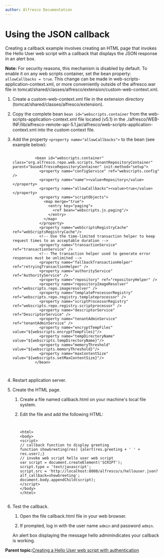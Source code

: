 ```yaml
---
author: Alfresco Documentation
---
```


# Using the JSON callback

Creating a callback example involves creating an HTML page that invokes the Hello User web script with a callback that displays the JSON response in an alert box.

**Note:** For security reasons, this mechanism is disabled by default. To enable it on any web scripts container, set the bean property: `allowCallbacks = true`. This change can be made in web-scripts-application-context.xml, or more conveniently outside of the alfresco.war file in tomcat/shared/classes/alfresco/extension/custom-web-context.xml.

1.  Create a custom-web-context.xml file in the extension directory \(tomcat/shared/classes/alfresco/extension\).

2.  Copy the complete bean `bean id="webscripts.container` from the web-scripts-application-context.xml file located \(v5.1\) in the ./alfresco/WEB-INF/lib/alfresco-remote-api-5.1.jar/alfresco/web-scripts-application-context.xml into the custom context file.

3.  Add the property `<property name="allowCallbacks">` to the bean \(see example below\):

    ```
             
              <bean id="webscripts.container" class="org.alfresco.repo.web.scripts.TenantRepositoryContainer" parent="baseAlfrescoRepositoryContainer" init-method="setup">
                <property name="configService" ref="webscripts.config" />
                <property name="name"><value>Repository</value></property>
                <property name="allowCallbacks"><value>true</value></property>
                <property name="scriptObjects">
                  <map merge="true">
                    <entry key="paging">
                      <ref bean="webscripts.js.paging"/>
                    </entry>
                  </map>
                </property>
                <property name="webScriptsRegistryCache" ref="webScriptsRegistryCache"/>
                <!-- Use the time-limited transaction helper to keep request times to an acceptable duration -->
                <property name="transactionService" ref="transactionService" />
                <!-- The transaction helper used to generate error responses must be unlimited -->
                <property name="fallbackTransactionHelper" ref="retryingTransactionHelper" />
                <property name="authorityService" ref="AuthorityService" />
                <property name="repository" ref="repositoryHelper" />
                <property name="repositoryImageResolver" ref="webscripts.repo.imageresolver" />
                <property name="templateProcessorRegistry" ref="webscripts.repo.registry.templateprocessor" />
                <property name="scriptProcessorRegistry" ref="webscripts.repo.registry.scriptprocessor" />
                <property name="descriptorService" ref="DescriptorService" />
                <property name="tenantAdminService" ref="tenantAdminService" />
                <property name="encryptTempFiles" value="${webscripts.encryptTempFiles}"/>
                <property name="tempDirectoryName" value="${webscripts.tempDirectoryName}"/>
                <property name="memoryThreshold" value="${webscripts.memoryThreshold}"/>
                <property name="maxContentSize" value="${webscripts.setMaxContentSize}"/>
              </bean>
              
     
    ```

4.  Restart application server.

5.  Create the HTML page.

    1.  Create a file named callback.html on your machine's local file system.

    2.  Edit the file and add the following HTML:

        ```
        
          
        <html>
        <body>
        <script>
        // callback function to display greeting
        function showGreeting(res) {alert(res.greeting + ' ' + res.user);}
        // invoke web script hello user web script
        var script = document.createElement('SCRIPT');
        script.type = 'text/javascript';
        script.src = 'http://localhost:8080/alfresco/s/hellouser.json?alf_callback=showGreeting';
        document.body.appendChild(script);
        </script>
        </body>
        </html>
        
        
        ```

6.  Test the callback.

    1.  Open the file callback.html file in your web browser.

    2.  If prompted, log in with the user name `admin` and password `admin`.

    An alert box displaying the message hello adminindicates your callback is working.


**Parent topic:**[Creating a Hello User web script with authentication](../tasks/ws-hello-user-create.md)


